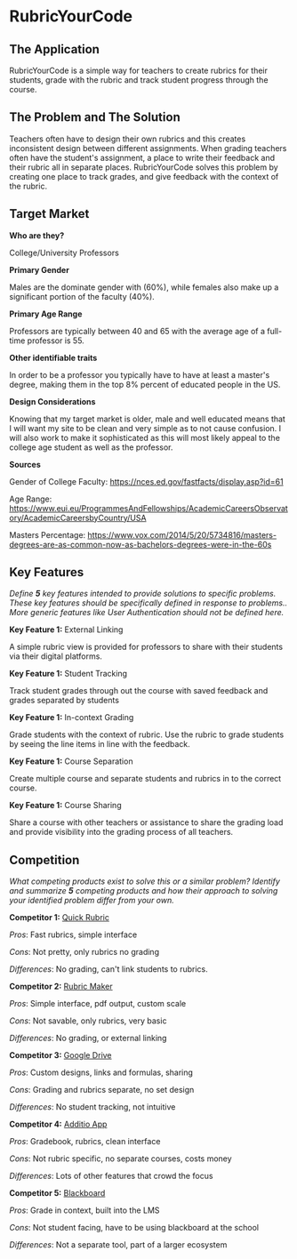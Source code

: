 # RubricYourCode

## The Application

RubricYourCode is a simple way for teachers to create rubrics for their students, grade with the rubric and track student progress through the course.

## The Problem and The Solution

Teachers often have to design their own rubrics and this creates inconsistent design between different assignments. When grading teachers often have the student's assignment, a place to write their feedback and their rubric all in separate places. RubricYourCode solves this problem by creating one place to track grades, and give feedback with the context of the rubric.


## Target Market

**Who are they?**

College/University Professors

**Primary Gender**

Males are the dominate gender with (60%), while females also make up a significant portion of the faculty (40%).

**Primary Age Range**

Professors are typically between 40 and 65 with the average age of a full-time professor is 55. 

**Other identifiable traits**

In order to be a professor you typically have to have at least a master's degree, making them in the top 8% percent of educated people in the US. 

**Design Considerations** 

Knowing that my target market is older, male and well educated means that I will want my site to be clean and very simple as to not cause confusion. I will also work to make it sophisticated as this will most likely appeal to the college age student as well as the professor.

**Sources**

Gender of College Faculty: https://nces.ed.gov/fastfacts/display.asp?id=61

Age Range: https://www.eui.eu/ProgrammesAndFellowships/AcademicCareersObservatory/AcademicCareersbyCountry/USA

Masters Percentage: https://www.vox.com/2014/5/20/5734816/masters-degrees-are-as-common-now-as-bachelors-degrees-were-in-the-60s

## Key Features

*Define **5** key features intended to provide solutions to specific problems. These key features should be specifically defined in response to problems.. More generic features like User Authentication should not be defined here.*

**Key Feature 1:** External Linking

A simple rubric view is provided for professors to share with their students via their digital platforms. 

**Key Feature 1:** Student Tracking

Track student grades through out the course with saved feedback and grades separated by students

**Key Feature 1:** In-context Grading

Grade students with the context of rubric. Use the rubric to grade students by seeing the line items in line with the feedback.

**Key Feature 1:** Course Separation

Create multiple course and separate students and rubrics in to the correct course.

**Key Feature 1:** Course Sharing

Share a course with other teachers or assistance to share the grading load and provide visibility into the grading process of all teachers.

## Competition

*What competing products exist to solve this or a similar problem? Identify and summarize **5** competing products and how their approach to solving your identified problem differ from your own.*

**Competitor 1:** [Quick Rubric](https://www.quickrubric.com/r#/create-a-rubric)

*Pros*: Fast rubrics, simple interface

*Cons*: Not pretty, only rubrics no grading

*Differences*: No grading, can't link students to rubrics.

**Competitor 2:** [Rubric Maker](https://rubric-maker.com/)

*Pros*: Simple interface, pdf output, custom scale

*Cons*: Not savable, only rubrics, very basic

*Differences*: No grading, or external linking

**Competitor 3:** [Google Drive](drive.google.com)

*Pros*: Custom designs, links and formulas, sharing

*Cons*: Grading and rubrics separate, no set design

*Differences*: No student tracking, not intuitive

**Competitor 4:** [Additio App](https://www.additioapp.com/en/teachers/)

*Pros*: Gradebook, rubrics, clean interface

*Cons*: Not rubric specific, no separate courses, costs money

*Differences*: Lots of other features that crowd the focus

**Competitor 5:** [Blackboard](https://blackboard.com)

*Pros*: Grade in context, built into the LMS

*Cons*: Not student facing, have to be using blackboard at the school

*Differences*: Not a separate tool, part of a larger ecosystem

